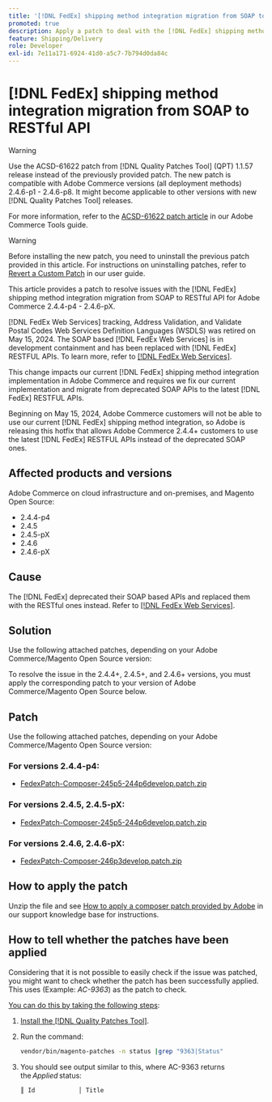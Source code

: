 ```yaml
---
title: '[!DNL FedEx] shipping method integration migration from SOAP to RESTful API'
promoted: true
description: Apply a patch to deal with the [!DNL FedEx] shipping method integration migration from SOAP to RESTful API for Adobe Commerce 2.4.4-p4 - 2.4.6-pX.
feature: Shipping/Delivery
role: Developer
exl-id: 7e11a171-6924-41d0-a5c7-7b794d0da84c
---
```

# [!DNL FedEx] shipping method integration migration from SOAP to RESTful API

>[!WARNING]
>
>Use the ACSD-61622 patch from [!DNL Quality Patches Tool] (QPT) 1.1.57 release instead of the previously provided patch. The new patch is compatible with Adobe Commerce versions (all deployment methods) 2.4.6-p1 - 2.4.6-p8. It might become applicable to other versions with new [!DNL Quality Patches Tool] releases. 
>
>For more information, refer to the [ACSD-61622 patch article](https://experienceleague.adobe.com/en/docs/commerce-operations/tools/quality-patches-tool/patches-available-in-qpt/v1-1-57/acsd-61622-fedex-account-specific-rates-missing-from-response) in our Adobe Commerce Tools guide.

>[!WARNING]
>
>Before installing the new patch, you need to uninstall the previous patch provided in this article. For instructions on uninstalling patches, refer to [Revert a Custom Patch](https://experienceleague.adobe.com/en/docs/commerce-cloud-service/user-guide/develop/upgrade/apply-patches#revert-a-custom-patch) in our user guide.


This article provides a patch to resolve issues with the [!DNL FedEx] shipping method integration migration from SOAP to RESTful API for Adobe Commerce 2.4.4-p4 - 2.4.6-pX. 

[!DNL FedEx Web Services] tracking, Address Validation, and Validate Postal Codes Web Services Definition Languages (WSDLS) was retired on May 15, 2024. The SOAP based [!DNL FedEx Web Services] is in development containment and has been replaced with [!DNL FedEx] RESTFUL APIs. To learn more, refer to [[!DNL FedEx Web Services]](https://www.fedex.com/en-us/developer/web-services.html).

This change impacts our current [!DNL FedEx] shipping method integration implementation in Adobe Commerce and requires we fix our current implementation and migrate from deprecated SOAP APIs to the latest [!DNL FedEx] RESTFUL APIs.

Beginning on May 15, 2024, Adobe Commerce customers will not be able to use our current [!DNL FedEx] shipping method integration, so Adobe is releasing this hotfix that allows Adobe Commerce 2.4.4+ customers to use the latest [!DNL FedEx] RESTFUL APIs instead of the deprecated SOAP ones.


## Affected products and versions

Adobe Commerce on cloud infrastructure and on-premises, and Magento Open Source:

* 2.4.4-p4
* 2.4.5
* 2.4.5-pX
* 2.4.6
* 2.4.6-pX

## Cause

The [!DNL FedEx] deprecated their SOAP based APIs and replaced them with the RESTful ones instead. Refer to [[!DNL FedEx Web Services]](https://www.fedex.com/en-us/developer/web-services.html).

## Solution

Use the following attached patches, depending on your Adobe Commerce/Magento Open Source version:

To resolve the issue in the 2.4.4+, 2.4.5+, and 2.4.6+ versions, you must apply the corresponding patch to your version of Adobe Commerce/Magento Open Source below.

## Patch

Use the following attached patches, depending on your Adobe Commerce/Magento Open Source version:

### For versions 2.4.4-p4:

* [FedexPatch-Composer-245p5-244p6develop.patch.zip](assets/FedexPatch-Composer-245p5-244p6develop.patch.zip)

### For versions 2.4.5, 2.4.5-pX:

* [FedexPatch-Composer-245p5-244p6develop.patch.zip](assets/FedexPatch-Composer-245p5-244p6develop.patch.zip)


### For versions 2.4.6, 2.4.6-pX:


* [FedexPatch-Composer-246p3develop.patch.zip](assets/FedexPatch-Composer-246p3develop.patch.zip)


## How to apply the patch

Unzip the file and see [How to apply a composer patch provided by Adobe](https://experienceleague.adobe.com/docs/commerce-knowledge-base/kb/how-to/how-to-apply-a-composer-patch-provided-by-magento.html) in our support knowledge base for instructions.

## How to tell whether the patches have been applied

Considering that it is not possible to easily check if the issue was patched, you might want to check whether the patch has been successfully applied. This uses (Example: *AC-9363*) as the patch to check.

<u>You can do this by taking the following steps</u>:

1. [Install the [!DNL Quality Patches Tool]](https://experienceleague.adobe.com/docs/commerce-operations/tools/quality-patches-tool/usage.html).
1. Run the command:

    ```bash
    vendor/bin/magento-patches -n status |grep "9363|Status"
    ```

1. You should see output similar to this, where AC-9363 returns the *Applied* status:

    ```bash
    ║ Id            │ Title                                                        │ Category        │ Origin                 │ Status      │ Details                                          ║ ║ N/A           │ ../m2-hotfixes/AC-9363_USPS_Ground_Advantage_shipping_method_COMPOSER_patch.patch      │ Other           │ Local                  │ Applied     │ Patch type: Custom                                
    ```
